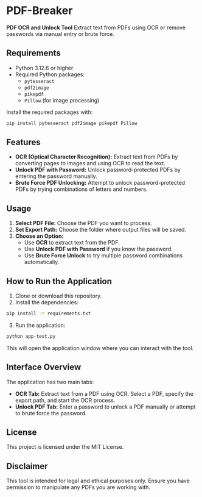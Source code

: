# PDF-Breaker

**PDF OCR and Unlock Tool**
Extract text from PDFs using OCR or remove passwords via manual entry or brute force.

## Requirements

- Python 3.12.6 or higher
- Required Python packages:
    - `pytesseract`
    - `pdf2image`
    - `pikepdf`
    - `Pillow` (for image processing)

Install the required packages with:

```bash
pip install pytesseract pdf2image pikepdf Pillow
```


## Features

- **OCR (Optical Character Recognition):**
Extract text from PDFs by converting pages to images and using OCR to read the text.
- **Unlock PDF with Password:**
Unlock password-protected PDFs by entering the password manually.
- **Brute Force PDF Unlocking:**
Attempt to unlock password-protected PDFs by trying combinations of letters and numbers.


## Usage

1. **Select PDF File:**
Choose the PDF you want to process.
2. **Set Export Path:**
Choose the folder where output files will be saved.
3. **Choose an Option:**
    - Use **OCR** to extract text from the PDF.
    - Use **Unlock PDF with Password** if you know the password.
    - Use **Brute Force Unlock** to try multiple password combinations automatically.

## How to Run the Application

1. Clone or download this repository.
2. Install the dependencies:

```bash
pip install -r requirements.txt
```

3. Run the application:

```bash
python app-test.py
```

This will open the application window where you can interact with the tool.

## Interface Overview

The application has two main tabs:

- **OCR Tab:**
Extract text from a PDF using OCR. Select a PDF, specify the export path, and start the OCR process.
- **Unlock PDF Tab:**
Enter a password to unlock a PDF manually or attempt to brute force the password.


## License

This project is licensed under the MIT License.

## Disclaimer

This tool is intended for legal and ethical purposes only. Ensure you have permission to manipulate any PDFs you are working with.